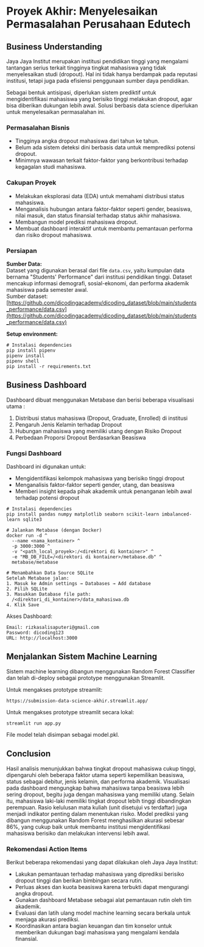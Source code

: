 # Proyek Akhir: Menyelesaikan Permasalahan Perusahaan Edutech

## Business Understanding

Jaya Jaya Institut merupakan institusi pendidikan tinggi yang mengalami tantangan serius terkait tingginya tingkat mahasiswa yang tidak menyelesaikan studi (dropout). Hal ini tidak hanya berdampak pada reputasi institusi, tetapi juga pada efisiensi penggunaan sumber daya pendidikan.

Sebagai bentuk antisipasi, diperlukan sistem prediktif untuk mengidentifikasi mahasiswa yang berisiko tinggi melakukan dropout, agar bisa diberikan dukungan lebih awal. Solusi berbasis data science diperlukan untuk menyelesaikan permasalahan ini.

### Permasalahan Bisnis

- Tingginya angka dropout mahasiswa dari tahun ke tahun.
- Belum ada sistem deteksi dini berbasis data untuk memprediksi potensi dropout.
- Minimnya wawasan terkait faktor-faktor yang berkontribusi terhadap kegagalan studi mahasiswa.

### Cakupan Proyek

- Melakukan eksplorasi data (EDA) untuk memahami distribusi status mahasiswa.
- Menganalisis hubungan antara faktor-faktor seperti gender, beasiswa, nilai masuk, dan status finansial terhadap status akhir mahasiswa.
- Membangun model prediksi mahasiswa dropout.
- Membuat dashboard interaktif untuk membantu pemantauan performa dan risiko dropout mahasiswa.

### Persiapan

**Sumber Data:**  
Dataset yang digunakan berasal dari file `data.csv`, yaitu kumpulan data bernama "Students' Performance" dari institusi pendidikan tinggi. Dataset mencakup informasi demografi, sosial-ekonomi, dan performa akademik mahasiswa pada semester awal.  
Sumber dataset:  
[https://github.com/dicodingacademy/dicoding_dataset/blob/main/students_performance/data.csv](https://github.com/dicodingacademy/dicoding_dataset/blob/main/students_performance/data.csv)

**Setup environment:**

```
# Instalasi dependencies
pip install pipenv
pipenv install
pipenv shell
pip install -r requirements.txt

```

## Business Dashboard
Dashboard dibuat menggunakan Metabase dan berisi beberapa visualisasi utama :
1. Distribusi status mahasiswa (Dropout, Graduate, Enrolled) di institusi
2. Pengaruh Jenis Kelamin terhadap Dropout
3. Hubungan mahasiswa yang memiliki utang dengan Risiko Dropout
4. Perbedaan Proporsi Dropout Berdasarkan Beasiswa

### Fungsi Dashboard

Dashboard ini digunakan untuk:
- Mengidentifikasi kelompok mahasiswa yang berisiko tinggi dropout
- Menganalisis faktor-faktor seperti gender, utang, dan beasiswa
- Memberi insight kepada pihak akademik untuk penanganan lebih awal terhadap potensi dropout

```
# Instalasi dependencies
pip install pandas numpy matplotlib seaborn scikit-learn imbalanced-learn sqlite3

# Jalankan Metabase (dengan Docker)
docker run -d ^
  --name <nama_kontainer> ^
  -p 3000:3000 ^
  -v "<path_local_proyek>:/<direktori di kontainer>" ^
  -e "MB_DB_FILE=/<direktori di kontainer>/metabase.db" ^
  metabase/metabase

# Menambahkan Data Source SQLite
Setelah Metabase jalan:
1. Masuk ke Admin settings → Databases → Add database
2. Pilih SQLite
3. Masukkan Database file path:
  /<direktori_di_kontainer>/data_mahasiswa.db
4. Klik Save

```

Akses Dashboard:
```
Email: rizkasalisaputeri@gmail.com
Password: dicoding123
URL: http://localhost:3000

```

## Menjalankan Sistem Machine Learning
Sistem machine learning dibangun menggunakan Random Forest Classifier dan telah di-deploy sebagai prototype menggunakan Streamlit.

Untuk mengakses prototype streamlit:

```
https://submission-data-science-akhir.streamlit.app/

```

Untuk mengakses prototype streamlit secara lokal:

```
streamlit run app.py

```
File model telah disimpan sebagai model.pkl.

## Conclusion

Hasil analisis menunjukkan bahwa tingkat dropout mahasiswa cukup tinggi, dipengaruhi oleh beberapa faktor utama seperti kepemilikan beasiswa, status sebagai debitur, jenis kelamin, dan performa akademik. Visualisasi pada dashboard mengungkap bahwa mahasiswa tanpa beasiswa lebih sering dropout, begitu juga dengan mahasiswa yang memiliki utang. Selain itu, mahasiswa laki-laki memiliki tingkat dropout lebih tinggi dibandingkan perempuan. Rasio kelulusan mata kuliah (unit disetujui vs terdaftar) juga menjadi indikator penting dalam menentukan risiko. Model prediksi yang dibangun menggunakan Random Forest menghasilkan akurasi sebesar 86%, yang cukup baik untuk membantu institusi mengidentifikasi mahasiswa berisiko dan melakukan intervensi lebih awal.

### Rekomendasi Action Items

Berikut beberapa rekomendasi yang dapat dilakukan oleh Jaya Jaya Institut:

- Lakukan pemantauan terhadap mahasiswa yang diprediksi berisiko dropout tinggi dan berikan bimbingan secara rutin.
- Perluas akses dan kuota beasiswa karena terbukti dapat mengurangi angka dropout.
- Gunakan dashboard Metabase sebagai alat pemantauan rutin oleh tim akademik.
- Evaluasi dan latih ulang model machine learning secara berkala untuk menjaga akurasi prediksi.
- Koordinasikan antara bagian keuangan dan tim konselor untuk memberikan dukungan bagi mahasiswa yang mengalami kendala finansial.

